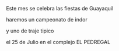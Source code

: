 Este mes se celebra las fiestas de Guayaquil

haremos un campeonato de indor

y uno de traje tipico

el 25 de Julio en el complejo EL PEDREGAL
